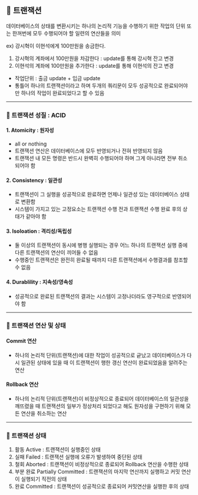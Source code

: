 ## 🔴 트랜잭션

데이터베이스의 상태를 변환시키는 하나의 논리적 기능을 수행하기 위한 작업의 단위 
또는 한꺼번에 모두 수행되어야 할 일련의 연산들을 의미

ex) 강시혁이 이현석에게 100만원을 송금한다.

1. 강시혁의 계좌에서 100만원을 차감한다 : update를 통해 강시혁 잔고 변경
2. 이현석의 계좌에 100만원을 추가한다 : update를 통해 이현석의 잔고 변경
 - 작업단위 : 출금 update + 입금 update
 - 통틀어 하나의 트랜잭션이라고 하며 두개의 쿼리문이 모두 성공적으로 완료되어야만 하나의 작업이 완료되었다고 할 수 있음
   
---

### 🔺 트랜잭션 성질 : ACID

 #### 1. Atomicity : 원자성
- all or nothing
- 트랜잭션 연산은 데이터베이스에 모두 반영되거나 전혀 반영되지 않음
- 트랜잭션 내 모든 명령은 반드시 완벽히 수행되어야 하며 그게 아니라면 전부 취소되어야 함

 #### 2. Consistency : 일관성
- 트랜잭션이 그 실행을 성공적으로 완료하면 언제나 일관성 있는 데이터베이스 상태로 변환함
- 시스템이 가지고 있는 고정요소는 트랜잭션 수행 전과 트랜잭션 수행 완료 후의 상태가 같아야 함

 #### 3. Isoloation  : 격리성/독립성 
- 둘 이상의 트랜잭션이 동시에 병행 실행되는 경우 어느 하나의 트랜잭션 실행 중에 다른 트랜잭션의 연산이 끼어들 수 없음
- 수행중인 트랜잭션은 완전히 완료될 때까지 다른 트랜잭션에서 수행결과를 참조할 수 없음

 #### 4. Durablility : 지속성/영속성 
- 성공적으로 완료된 트랜잭션의 결과는 시스템이 고정나더라도 영구적으로 반영되어야 함

---

### 🔺 트랜잭션 연산 및 상태

#### Commit 연산
- 하나의 논리적 단위(트랜잭션)에 대한 작업이 성공적으로 긑났고 데이터베이스가 다시 일관된 상태에 있을 때 이 트랜잭션이 행한 갱신 연산이 완료되었음을 알려주는 연산

#### Rollback 연산
- 하나의 논리적 단위(트랜잭션)이 비정상적으로 종료되어 데이터베이스의 일관성을 깨뜨렸을 때 트랜잭션의 일부가 정상처리 되었다고 해도 원자성을 구현하기 위해 모든 연산을 취소하는 연산

---

### 🔺 트랜잭션 상태

1. 활동 Active : 트랜잭션이 실행중인 상태
2. 실패 Failed : 트랜잭션 실행에 오류가 발생하여 중단된 상태
3. 철회 Aborted : 트랜잭션이 비정상적으로 종료되어 Rollback 연산을 수행한 상태
4. 부분 완료 Partially Committed : 트랜잭션의 마지막 연산까지 실행하고 커밋 연산이 실행되기 직전의 상태
5. 완료 Committed : 트랜잭션이 성공적으로 종료되어 커밋연산을 실행한 후의 상태
